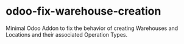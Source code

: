 # odoo-fix-warehouse-creation
Minimal Odoo Addon to fix the behavior of creating Warehouses and Locations and their associated Operation Types.
